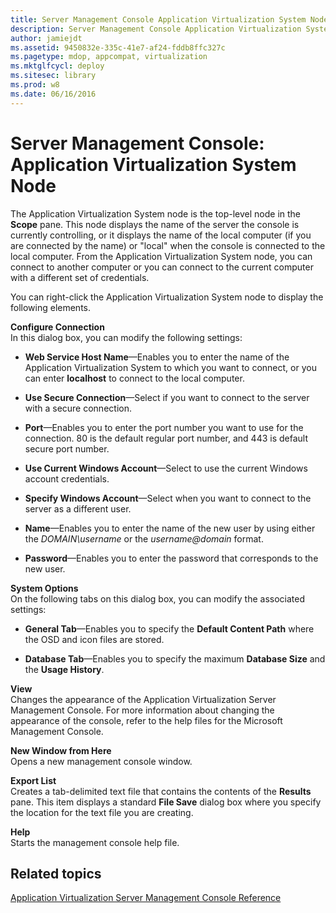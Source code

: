 ```yaml
---
title: Server Management Console Application Virtualization System Node
description: Server Management Console Application Virtualization System Node
author: jamiejdt
ms.assetid: 9450832e-335c-41e7-af24-fddb8ffc327c
ms.pagetype: mdop, appcompat, virtualization
ms.mktglfcycl: deploy
ms.sitesec: library
ms.prod: w8
ms.date: 06/16/2016
---
```



# Server Management Console: Application Virtualization System Node


The Application Virtualization System node is the top-level node in the **Scope** pane. This node displays the name of the server the console is currently controlling, or it displays the name of the local computer (if you are connected by the name) or "local" when the console is connected to the local computer. From the Application Virtualization System node, you can connect to another computer or you can connect to the current computer with a different set of credentials.

You can right-click the Application Virtualization System node to display the following elements.

<a href="" id="configure-connection"></a>**Configure Connection**  
In this dialog box, you can modify the following settings:

-   **Web Service Host Name**—Enables you to enter the name of the Application Virtualization System to which you want to connect, or you can enter **localhost** to connect to the local computer.

-   **Use Secure Connection**—Select if you want to connect to the server with a secure connection.

-   **Port**—Enables you to enter the port number you want to use for the connection. 80 is the default regular port number, and 443 is default secure port number.

-   **Use Current Windows Account**—Select to use the current Windows account credentials.

-   **Specify Windows Account**—Select when you want to connect to the server as a different user.

-   **Name**—Enables you to enter the name of the new user by using either the *DOMAIN\\username* or the *username@domain* format.

-   **Password**—Enables you to enter the password that corresponds to the new user.

<a href="" id="system-options"></a>**System Options**  
On the following tabs on this dialog box, you can modify the associated settings:

-   **General Tab**—Enables you to specify the **Default Content Path** where the OSD and icon files are stored.

-   **Database Tab**—Enables you to specify the maximum **Database Size** and the **Usage History**.

<a href="" id="view"></a>**View**  
Changes the appearance of the Application Virtualization Server Management Console. For more information about changing the appearance of the console, refer to the help files for the Microsoft Management Console.

<a href="" id="new-window-from-here"></a>**New Window from Here**  
Opens a new management console window.

<a href="" id="export-list"></a>**Export List**  
Creates a tab-delimited text file that contains the contents of the **Results** pane. This item displays a standard **File Save** dialog box where you specify the location for the text file you are creating.

<a href="" id="help"></a>**Help**  
Starts the management console help file.

## Related topics


[Application Virtualization Server Management Console Reference](application-virtualization-server-management-console-reference.md)

 

 





